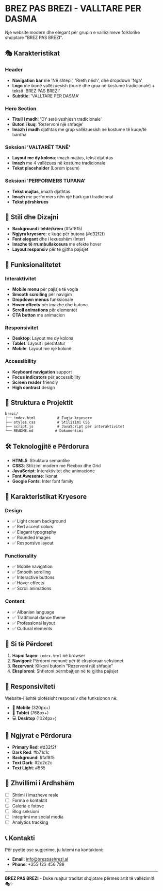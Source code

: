 # BREZ PAS BREZI - VALLTARE PER DASMA

Një website modern dhe elegant për grupin e vallëzimeve folklorike shqiptare "BREZ PAS BREZI".

## 🎭 Karakteristikat

### Header
- **Navigation bar** me 'Në shtëpi', 'Rreth nësh', dhe dropdown 'Nga'
- **Logo** me ikonë vallëzuesish (burrë dhe grua në kostume tradicionale) + teksti 'BREZ PAS BREZI'
- **Subtitle**: 'VALLTARE PER DASMA'

### Hero Section
- **Titull i madh**: 'DY serë veshjesh tradicionale'
- **Buton i kuq**: 'Rezervoni një shfaqje'
- **Imazh i madh** djathtas me grup vallëzuesish në kostume të kuqe/të bardha

### Seksioni 'VALTARËT TANË'
- **Layout me dy kolona**: imazh majtas, tekst djathtas
- **Imazh** me 4 vallëzues në kostume tradicionale
- **Tekst placeholder** (Lorem ipsum)

### Seksioni 'PERFORMERS TUPANA'
- **Tekst majtas**, imazh djathtas
- **Imazh** me performers nën një hark guri tradicional
- **Tekst përshkrues**

## 🎨 Stili dhe Dizajni

- **Background i lehtë/krem** (#faf8f5)
- **Ngjyra kryesore**: e kuqe për butona (#d32f2f)
- **Font elegant** dhe i lexueshëm (Inter)
- **Imazhe të rrumbullakosura** me efekte hover
- **Layout responsiv** për të gjitha pajisjet

## 🚀 Funksionalitetet

### Interaktivitet
- **Mobile menu** për pajisje të vogla
- **Smooth scrolling** për navigim
- **Dropdown menus** funksionale
- **Hover effects** për imazhe dhe butona
- **Scroll animations** për elementët
- **CTA button** me animacion

### Responsivitet
- **Desktop**: Layout me dy kolona
- **Tablet**: Layout i përshtatur
- **Mobile**: Layout me një kolonë

### Accessibility
- **Keyboard navigation** support
- **Focus indicators** për accessibility
- **Screen reader** friendly
- **High contrast** design

## 📁 Struktura e Projektit

```
brezi/
├── index.html          # Faqja kryesore
├── styles.css          # Stilizimi CSS
├── script.js           # JavaScript për interaktivitet
└── README.md          # Dokumentimi
```

## 🛠️ Teknologjitë e Përdorura

- **HTML5**: Struktura semantike
- **CSS3**: Stilizimi modern me Flexbox dhe Grid
- **JavaScript**: Interaktivitet dhe animacione
- **Font Awesome**: Ikonat
- **Google Fonts**: Inter font family

## 🎯 Karakteristikat Kryesore

### Design
- ✅ Light cream background
- ✅ Red accent colors
- ✅ Elegant typography
- ✅ Rounded images
- ✅ Responsive layout

### Functionality
- ✅ Mobile navigation
- ✅ Smooth scrolling
- ✅ Interactive buttons
- ✅ Hover effects
- ✅ Scroll animations

### Content
- ✅ Albanian language
- ✅ Traditional dance theme
- ✅ Professional layout
- ✅ Cultural elements

## 🚀 Si të Përdoret

1. **Hapni faqen**: `index.html` në browser
2. **Navigoni**: Përdorni menunë për të eksploruar seksionet
3. **Rezervoni**: Klikoni butonin "Rezervoni një shfaqje"
4. **Eksploroni**: Shfletoni përmbajtjen në të gjitha pajisjet

## 📱 Responsiviteti

Website-i është plotësisht responsiv dhe funksionon në:
- 📱 **Mobile** (320px+)
- 📱 **Tablet** (768px+)
- 💻 **Desktop** (1024px+)

## 🎨 Ngjyrat e Përdorura

- **Primary Red**: #d32f2f
- **Dark Red**: #b71c1c
- **Background**: #faf8f5
- **Text Dark**: #2c2c2c
- **Text Light**: #555

## 🔧 Zhvillimi i Ardhshëm

- [ ] Shtimi i imazheve reale
- [ ] Forma e kontaktit
- [ ] Galeria e fotove
- [ ] Blog seksioni
- [ ] Integrimi me social media
- [ ] Analytics tracking

## 📞 Kontakti

Për pyetje ose sugjerime, ju lutemi na kontaktoni:
- **Email**: info@brezpashrezi.al
- **Phone**: +355 123 456 789

---

**BREZ PAS BREZI** - Duke ruajtur traditat shqiptare përmes artit të vallëzimit! 🎭✨ 